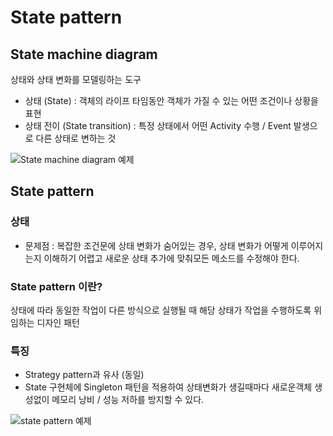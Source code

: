 # State pattern

## State machine diagram
상태와 상태 변화를 모델링하는 도구
- 상태 (State) : 객체의 라이프 타임동안 객체가 가질 수 있는 어떤 조건이나 상황을 표현
- 상태 전이 (State transition) : 특정 상태에서 어떤 Activity 수행 / Event 발생으로 다른 상태로 변하는 것

![State machine diagram 예제](http://cfile1.uf.tistory.com/image/124E510E4ACC73C51AD6DB)

## State pattern

### 상태
- 문제점 : 복잡한 조건문에 상태 변화가 숨어있는 경우, 상태 변화가 어떻게 이루어지는지 이해하기 어렵고 새로운 상태 추가에 맞춰모든 메소드를 수정해야 한다.


### State pattern 이란?
상태에 따라 동일한 작업이 다른 방식으로 실행될 때 해당 상태가 작업을 수행하도록 위임하는 디자인 패턴

### 특징
- Strategy pattern과 유사 (동일)
- State 구현체에 Singleton 패턴을 적용하여 상태변화가 생길때마다 새로운객체 생성없이 메모리 낭비 / 성능 저하를 방지할 수 있다.

![state pattern 예제](http://wiki.gurubee.net/download/attachments/1507413/statediagram.gif)